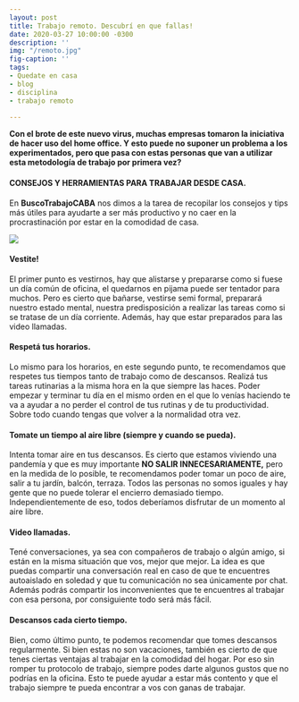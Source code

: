 ```yaml
---
layout: post
title: Trabajo remoto. Descubrí en que fallas!
date: 2020-03-27 10:00:00 -0300
description: ''
img: "/remoto.jpg"
fig-caption: ''
tags:
- Quedate en casa
- blog
- disciplina
- trabajo remoto

---
```

**Con el brote de este nuevo virus, muchas empresas tomaron la iniciativa de hacer uso del home office.  Y esto puede no suponer un problema a los experimentados, pero que pasa con estas personas que van a utilizar esta metodología de trabajo por primera vez?**

#### CONSEJOS Y HERRAMIENTAS PARA TRABAJAR DESDE CASA.

En **BuscoTrabajoCABA** nos dimos a la tarea de recopilar los consejos y tips más útiles para ayudarte a ser más productivo y no caer en la procrastinación por estar en la comodidad de casa.

![](/office-932926_1920.jpg)

#### **Vestite!**

El primer punto es vestirnos, hay que alistarse y prepararse como si fuese un día común de oficina, el quedarnos en pijama puede ser tentador para muchos. Pero es cierto que bañarse, vestirse semi formal, preparará nuestro estado mental, nuestra predisposición a realizar las tareas como si se tratase de un día corriente. Además, hay que estar preparados para las video llamadas.

#### **Respetá tus horarios.**

Lo mismo para los horarios, en este segundo punto, te recomendamos que respetes tus tiempos tanto de trabajo como de descansos. Realizá tus tareas rutinarias a la misma hora en la que siempre las haces. Poder empezar y terminar tu día en el mismo orden en el que lo venías haciendo te va a ayudar a no perder el control de tus rutinas y de tu productividad. Sobre todo cuando tengas que volver a la normalidad otra vez.

#### **Tomate un tiempo al aire libre (siempre y cuando se pueda).**

Intenta tomar aire en tus descansos. Es cierto que estamos viviendo una pandemía y que es muy importante **NO SALIR INNECESARIAMENTE,** pero en la medida de lo posible, te recomendamos poder tomar un poco de aire, salir a tu jardín, balcón, terraza. Todos las personas no somos iguales y hay gente que no puede tolerar el encierro demasiado tiempo. Independientemente de eso, todos deberíamos disfrutar de un momento al aire libre.

#### **Video llamadas.**

Tené conversaciones, ya sea con compañeros de trabajo o algún amigo, si están en la misma situación que vos, mejor que mejor. La idea es que puedas compartir una conversación real en caso de que te encuentres autoaislado en soledad y que tu comunicación no sea únicamente por chat. Además podrás compartir los inconvenientes que te encuentres al trabajar con esa persona, por consiguiente todo será más fácil.

#### **Descansos cada cierto tiempo.**

Bien, como último punto, te podemos recomendar que tomes descansos regularmente. Si bien estas no son vacaciones, también es cierto de que tenes ciertas ventajas al trabajar en la comodidad del hogar. Por eso sin romper tu protocolo de trabajo, siempre podes darte algunos gustos que no podrías en la oficina. Esto te puede ayudar a estar más contento y que el trabajo siempre te pueda encontrar a vos con ganas de trabajar.